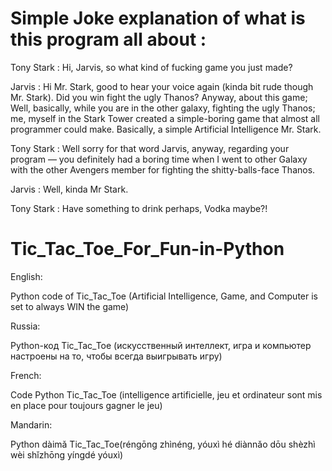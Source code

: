 Simple Joke explanation of what is this program all about :
==================================
Tony Stark : Hi, Jarvis, so what kind of fucking game you just made?

Jarvis : Hi Mr. Stark, good to hear your voice again (kinda bit rude though Mr. Stark). Did you win fight the ugly Thanos? Anyway, about this game; Well, basically, while you are in the other galaxy, fighting the ugly Thanos; me, myself in the Stark Tower created a simple-boring game that almost all programmer could make. Basically, a simple Artificial Intelligence Mr. Stark.

Tony Stark : Well sorry for that word Jarvis, anyway, regarding your program — you definitely had a boring time when I went to other Galaxy with the other Avengers member for fighting the shitty-balls-face Thanos.

Jarvis : Well, kinda Mr Stark.

Tony Stark : Have something to drink perhaps, Vodka maybe?!

Tic_Tac_Toe_For_Fun-in-Python
=============
English:

Python code of Tic_Tac_Toe (Artificial Intelligence, Game, and Computer is set to always WIN the game)

Russia:

Python-код Tic_Tac_Toe (искусственный интеллект, игра и компьютер настроены на то, чтобы всегда выигрывать игру)

French:

Code Python Tic_Tac_Toe (intelligence artificielle, jeu et ordinateur sont mis en place pour toujours gagner le jeu)

Mandarin:

Python dàimǎ Tic_Tac_Toe(réngōng zhìnéng, yóuxì hé diànnǎo dōu shèzhì wèi shǐzhōng yíngdé yóuxì)
